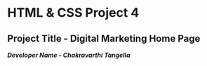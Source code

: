 # HTML & CSS Project 4

## Project Title - Digital Marketing Home Page

**_Developer Name - Chakravarthi Tangella_**
